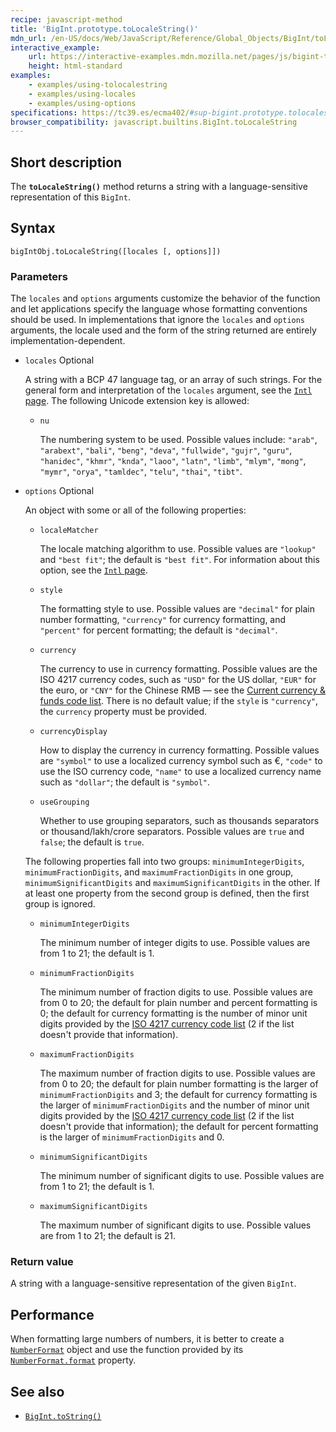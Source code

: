 ```yaml
---
recipe: javascript-method
title: 'BigInt.prototype.toLocaleString()'
mdn_url: /en-US/docs/Web/JavaScript/Reference/Global_Objects/BigInt/toLocaleString
interactive_example:
    url: https://interactive-examples.mdn.mozilla.net/pages/js/bigint-tolocalestring.html
    height: html-standard
examples:
    - examples/using-tolocalestring
    - examples/using-locales
    - examples/using-options
specifications: https://tc39.es/ecma402/#sup-bigint.prototype.tolocalestring
browser_compatibility: javascript.builtins.BigInt.toLocaleString
---
```


## Short description

The **`toLocaleString()`** method returns a string with a language-sensitive representation of this `BigInt`.

## Syntax

```
bigIntObj.toLocaleString([locales [, options]])
```

### Parameters

The `locales` and `options` arguments customize the behavior of the function and let applications specify the language whose formatting conventions should be used. In implementations that ignore the `locales` and `options` arguments, the locale used and the form of the string returned are entirely implementation-dependent.

-   `locales` Optional

    A string with a BCP 47 language tag, or an array of such strings. For the general form and interpretation of the `locales` argument, see the [`Intl` page](/en-US/docs/Web/JavaScript/Reference/Global_Objects/Intl#Locale_identification_and_negotiation). The following Unicode extension key is allowed:

    -   `nu`

        The numbering system to be used. Possible values include: `"arab"`, `"arabext"`, `"bali"`, `"beng"`, `"deva"`, `"fullwide"`, `"gujr"`, `"guru"`, `"hanidec"`, `"khmr"`, `"knda"`, `"laoo"`, `"latn"`, `"limb"`, `"mlym"`, `"mong"`, `"mymr"`, `"orya"`, `"tamldec"`, `"telu"`, `"thai"`, `"tibt"`.

-   `options` Optional

    An object with some or all of the following properties:

    -   `localeMatcher`

        The locale matching algorithm to use. Possible values are `"lookup"` and `"best fit"`; the default is `"best fit"`. For information about this option, see the [`Intl` page](/en-US/docs/Web/JavaScript/Reference/Global_Objects/Intl#Locale_negotiation).

    -   `style`

        The formatting style to use. Possible values are `"decimal"` for plain number formatting, `"currency"` for currency formatting, and `"percent"` for percent formatting; the default is `"decimal"`.

    -   `currency`

        The currency to use in currency formatting. Possible values are the ISO 4217 currency codes, such as `"USD"` for the US dollar, `"EUR"` for the euro, or `"CNY"` for the Chinese RMB — see the [Current currency & funds code list](http://www.currency-iso.org/en/home/tables/table-a1.html). There is no default value; if the `style` is `"currency"`, the `currency` property must be provided.

    -   `currencyDisplay`

        How to display the currency in currency formatting. Possible values are `"symbol"` to use a localized currency symbol such as €, `"code"` to use the ISO currency code, `"name"` to use a localized currency name such as `"dollar"`; the default is `"symbol"`.

    -   `useGrouping`

        Whether to use grouping separators, such as thousands separators or thousand/lakh/crore separators. Possible values are `true` and `false`; the default is `true`.

    The following properties fall into two groups: `minimumIntegerDigits`, `minimumFractionDigits`, and `maximumFractionDigits` in one group, `minimumSignificantDigits` and `maximumSignificantDigits` in the other. If at least one property from the second group is defined, then the first group is ignored.

    -   `minimumIntegerDigits`

        The minimum number of integer digits to use. Possible values are from 1 to 21; the default is 1.

    -   `minimumFractionDigits`

        The minimum number of fraction digits to use. Possible values are from 0 to 20; the default for plain number and percent formatting is 0; the default for currency formatting is the number of minor unit digits provided by the [ISO 4217 currency code list](http://www.currency-iso.org/en/home/tables/table-a1.html) (2 if the list doesn't provide that information).

    -   `maximumFractionDigits`

        The maximum number of fraction digits to use. Possible values are from 0 to 20; the default for plain number formatting is the larger of `minimumFractionDigits` and 3; the default for currency formatting is the larger of `minimumFractionDigits` and the number of minor unit digits provided by the [ISO 4217 currency code list](http://www.currency-iso.org/en/home/tables/table-a1.html) (2 if the list doesn't provide that information); the default for percent formatting is the larger of `minimumFractionDigits` and 0.

    -   `minimumSignificantDigits`

        The minimum number of significant digits to use. Possible values are from 1 to 21; the default is 1.

    -   `maximumSignificantDigits`

        The maximum number of significant digits to use. Possible values are from 1 to 21; the default is 21.

### Return value

A string with a language-sensitive representation of the given `BigInt`.

## Performance

When formatting large numbers of numbers, it is better to create a [`NumberFormat`](/en-US/docs/Web/JavaScript/Reference/Global_Objects/NumberFormat) object and use the function provided by its [`NumberFormat.format`](/en-US/docs/Web/JavaScript/Reference/Global_Objects/NumberFormat/format) property.

## See also

-   [`BigInt.toString()`](/en-US/docs/Web/JavaScript/Reference/Global_Objects/BigInt/toString)
